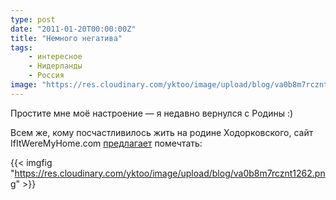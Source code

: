 ```yaml
---
type: post
date: "2011-01-20T00:00:00Z"
title: "Немного негатива"
tags:
    - интересное
    - Нидерланды
    - Россия
image: "https://res.cloudinary.com/yktoo/image/upload/blog/va0b8m7rcznt1262.png"
---
```


Простите мне моё настроение — я недавно вернулся с Родины :)

Всем же, кому посчастливилось жить на родине Ходорковского, сайт IfItWereMyHome.com [предлагает](http://www.ifitweremyhome.com/compare/RU/NL) помечтать:

{{< imgfig "https://res.cloudinary.com/yktoo/image/upload/blog/va0b8m7rcznt1262.png" >}}
